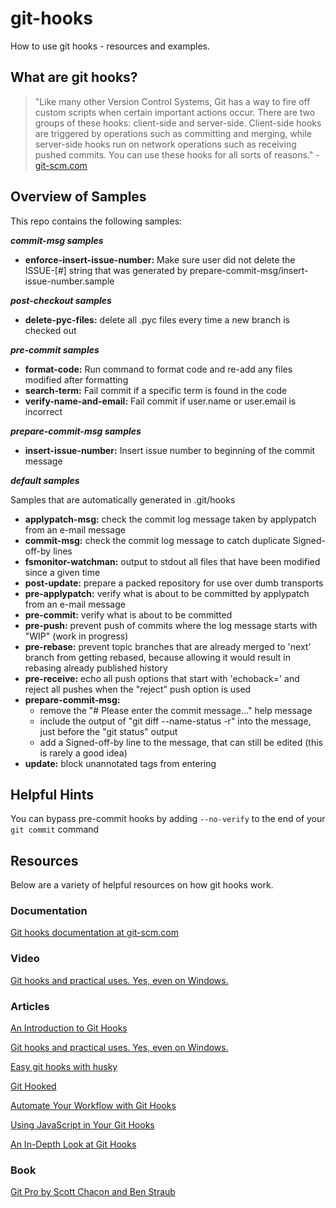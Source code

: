 # git-hooks
How to use git hooks - resources and examples.

## What are git hooks?
> "Like many other Version Control Systems, Git has a way to fire off custom scripts when certain important actions occur. There are two groups of these hooks: client-side and server-side. Client-side hooks are triggered by operations such as committing and merging, while server-side hooks run on network operations such as receiving pushed commits. You can use these hooks for all sorts of reasons." - [git-scm.com](https://git-scm.com/book/en/v2/Customizing-Git-Git-Hooks)

## Overview of Samples
This repo contains the following samples:

**_commit-msg samples_**
- **enforce-insert-issue-number:** Make sure user did not delete the ISSUE-[#] string that was generated by prepare-commit-msg/insert-issue-number.sample

**_post-checkout samples_**
- **delete-pyc-files:** delete all .pyc files every time a new branch is checked out

**_pre-commit samples_**
- **format-code:** Run command to format code and re-add any files modified after formatting
- **search-term:** Fail commit if a specific term is found in the code
- **verify-name-and-email:** Fail commit if user.name or user.email is incorrect

**_prepare-commit-msg samples_**
- **insert-issue-number:** Insert issue number to beginning of the commit message

**_default samples_**

Samples that are automatically generated in .git/hooks
- **applypatch-msg:** check the commit log message taken by applypatch from an e-mail message
- **commit-msg:** check the commit log message to catch duplicate Signed-off-by lines
- **fsmonitor-watchman:** output to stdout all files that have been modified since a given time
- **post-update:** prepare a packed repository for use over dumb transports
- **pre-applypatch:** verify what is about to be committed by applypatch from an e-mail message
- **pre-commit:** verify what is about to be committed
- **pre-push:** prevent push of commits where the log message starts with "WIP" (work in progress)
- **pre-rebase:** prevent topic branches that are already merged to 'next' branch from getting rebased, because allowing it would result in rebasing already published history
- **pre-receive:** echo all push options that start with 'echoback=' and reject all pushes when the "reject" push option is used
- **prepare-commit-msg:**
    - remove the "# Please enter the commit message..." help message
    - include the output of "git diff --name-status -r" into the message, just before the "git status" output
    - add a Signed-off-by line to the message, that can still be edited (this is rarely a good idea)
- **update:** block unannotated tags from entering

## Helpful Hints
You can bypass pre-commit hooks by adding `--no-verify` to the end of your `git commit` command

## Resources
Below are a variety of helpful resources on how git hooks work.

### Documentation
[Git hooks documentation at git-scm.com](https://git-scm.com/docs/githooks)

### Video
[Git hooks and practical uses. Yes, even on Windows.](http://www.youtube.com/watch?feature=player_embedded&v=fMYv6-SZsSo&t=240s)

### Articles
[An Introduction to Git Hooks](https://www.sitepoint.com/introduction-git-hooks/)

[Git hooks and practical uses. Yes, even on Windows.](https://www.tygertec.com/git-hooks-practical-uses-windows/)

[Easy git hooks with husky](https://www.vojtechruzicka.com/githooks-husky/)

[Git Hooked](https://www.javascriptjanuary.com/blog/git-hooked "Git Hooked")

[Automate Your Workflow with Git Hooks](https://hackernoon.com/automate-your-workflow-with-git-hooks-fef5d9b2a58c)

[Using JavaScript in Your Git Hooks](https://medium.com/@Sergeon/using-javascript-in-your-git-hooks-f0ce09477334 "Using JavaScript in Your Git Hooks")

[An In-Depth Look at Git Hooks](https://dzone.com/articles/an-in-depth-look-at-git-hooks)

### Book
[Git Pro by Scott Chacon and Ben Straub](https://git-scm.com/book/en/v2)
